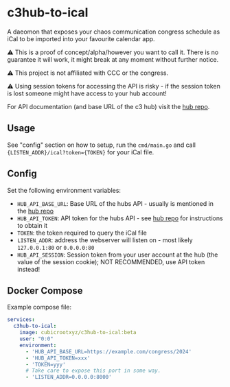 # c3hub-to-ical

A daeomon that exposes your chaos communication congress schedule as iCal to be imported into your favourite calendar app.

⚠️ This is a proof of concept/alpha/however you want to call it. There is no guarantee it will work, it might break at any moment without further notice.

⚠️ This project is not affiliated with CCC or the congress.

⚠️ Using session tokens for accessing the API is risky - if the session token is lost someone might have access to your hub account!

For API documentation (and base URL of the c3 hub) visit the [hub repo](https://git.cccv.de/hub/hub).

## Usage

See "config" section on how to setup, run the `cmd/main.go` and call `{LISTEN_ADDR}/ical?token={TOKEN}` for your iCal file.

## Config

Set the following environment variables:

* `HUB_API_BASE_URL`: Base URL of the hubs API - usually is mentioned in the [hub repo](https://git.cccv.de/hub/hub)
* `HUB_API_TOKEN`: API token for the hubs API  - see [hub repo](https://git.cccv.de/hub/hub) for instructions to obtain it
* `TOKEN`: the token required to query the iCal file 
* `LISTEN_ADDR`: address the webserver will listen on - most likely `127.0.0.1:80` or `0.0.0.0:80`
* `HUB_API_SESSION`: Session token from your user account at the hub (the value of the session cookie); NOT RECOMMENDED, use API token instead!

## Docker Compose

Example compose file:

```yaml
services:
  c3hub-to-ical:
    image: cubicrootxyz/c3hub-to-ical:beta
    user: "0:0"
    environment:
      - 'HUB_API_BASE_URL=https://example.com/congress/2024'
      - 'HUB_API_TOKEN=xxx'
      - 'TOKEN=yyy'
      # Take care to expose this port in some way.
      - 'LISTEN_ADDR=0.0.0.0:8000'
```

